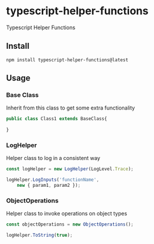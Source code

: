 # typescript-helper-functions
Typescript Helper Functions

## Install
```
npm install typescript-helper-functions@latest
```

## Usage
### Base Class
Inherit from this class to get some extra functionality
```javascript
public class Class1 extends BaseClass{
    
}
```

### LogHelper
Helper class to log in a consistent way
```javascript
const logHelper = new LogHelper(LogLevel.Trace);

logHelper.LogInputs('functionName',
    new { param1, param2 });
```

### ObjectOperations
Helper class to invoke operations on object types
```javascript
const objectOperations = new ObjectOperations();

logHelper.ToString(true);
```